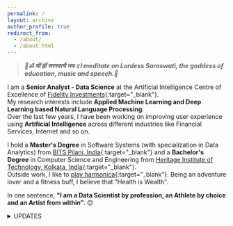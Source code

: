 ```yaml
---
permalink: /
layout: archive
author_profile: true
redirect_from: 
  - /about/
  - /about.html
---
```

> **_🙏ॐ श्रीं ह्रीं सरस्वत्यै नमः॥ I meditate on Lordess Saraswati, the goddess of education, music and speech.🙏_**

I am a **Senior Analyst - Data Science** at the Artificial Intelligence Centre of Excellence of [Fidelity Investments](https://www.fidelity.com/){:target="_blank"}.<br>
My research interests include **Applied Machine Learning and Deep Learning based Natural Language Processing**.<br>
Over the last few years, I have been working on improving user experience using **Artificial Intelligence** across different industries like Financial Services, Internet and so on.

I hold a **Master's Degree** in Software Systems (with specialization in Data Analytics) from [BITS Pilani, India](http://www.bits-pilani.ac.in/){:target="_blank"} and a **Bachelor's Degree** in Computer Science and Engineering from [Heritage Institute of Technology, Kolkata, India](https://www.heritageit.edu/){:target="_blank"}. <br>
Outside work, I like to [play harmonica](https://www.youtube.com/channel/UCDFFMnTn71JcYqXO3IpRUsw){:target="_blank"}. Being an adventure lover and a fitness buff, I believe that "Health is Wealth".

 In one sentence, **"I am a Data Scientist by profession, an Athlete by choice and an Artist from within".** 😊

<details>
  <summary>UPDATES</summary>
  <ul>
    <li> Sep 2020: Completed certification on <a href="https://www.coursera.org/account/accomplishments/certificate/WJ4JANLL23FY" target="_blank">Natural Language Processing with Sequence Models </a> (Coursera)</li>
    <li> Sep 2020: Completed certification on <a href="https://www.coursera.org/account/accomplishments/certificate/D5VQ5Q8QH2CS" target="_blank">Natural Language Processing with Probabilistic Models </a> (Coursera)</li>
    <li> Aug 2020: Attended <a href="https://www.kdd.org/kdd2020/" target="_blank">KDD 2020</a></li>
    <li> Aug 2020: Completed certification on <a href="https://www.coursera.org/account/accomplishments/certificate/MEGC5CUXA5JX" target="_blank"> Natural Language Processing with Classification and Vector Spaces</a> (Coursera)</li>
    <li> Aug 2020: Book titled, <a href="https://www.packtpub.com/in/data/the-natural-language-processing-workshop-second-edition" target="_blank">The Natural Language Processing Workshop </a> got published by Packt Publishing</li>
    <li> Jul 2020: Received "Excellence In Action (Team) Award" from Fidelity Investments for developing an internal resuable NLP library</li>
    <li> Jun 2020: Participated in Fidelity HealthifyMe Challenge 2020. Maintained streak for 42 days. Ranked 56 (All India). 
    <li> May 2020: Authored and released a set of poems in Bengali on <a href="https://www.youtube.com/playlist?list=PLWVXvBh2xmj_CVGr_XFmvcX69LzdsxVNe" target="_blank">YouTube</a>
    <li> May 2020: Played <a href="https://youtu.be/ajFlw7rnfkI"  target="_blank">Harmonica </a> at the launch event of PI Fun Friday (Fidelity Investments)</li>
    <li> May 2020: Received "You've Earned It Team (India) Award" from Fidelity Investments</li>
    <li> May 2020: Paper titled, <a href="https://doi.org/10.1007/s41870-020-00473-1" target="_blank">Identifying click baits using various machine learning and deep learning techniques </a> got published in International Journal of Information Technology, Springer</li>
    <li> Feb 2020: Visited Hampi (UNESCO World Heritage Site) along with my family
    <li> Jan 2020: Collaborated with team Symphony and played <a href="https://www.youtube.com/watch?v=6pQG9bb1QaM" target="_blank"> Harmonica </a> at the BA&R (Fidelity Investments) team's offsite</li>
  
  
